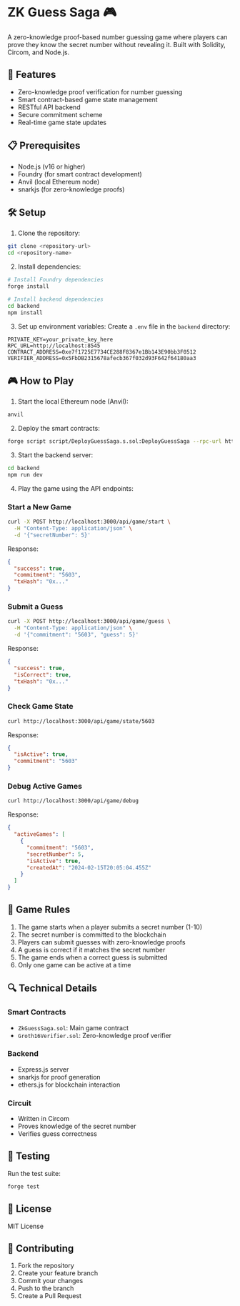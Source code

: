 # ZK Guess Saga 🎮

A zero-knowledge proof-based number guessing game where players can prove they know the secret number without revealing it. Built with Solidity, Circom, and Node.js.

## 🚀 Features

- Zero-knowledge proof verification for number guessing
- Smart contract-based game state management
- RESTful API backend
- Secure commitment scheme
- Real-time game state updates

## 📋 Prerequisites

- Node.js (v16 or higher)
- Foundry (for smart contract development)
- Anvil (local Ethereum node)
- snarkjs (for zero-knowledge proofs)

## 🛠️ Setup

1. Clone the repository:
```bash
git clone <repository-url>
cd <repository-name>
```

2. Install dependencies:
```bash
# Install Foundry dependencies
forge install

# Install backend dependencies
cd backend
npm install
```

3. Set up environment variables:
Create a `.env` file in the `backend` directory:
```env
PRIVATE_KEY=your_private_key_here
RPC_URL=http://localhost:8545
CONTRACT_ADDRESS=0xe7f1725E7734CE288F8367e1Bb143E90bb3F0512
VERIFIER_ADDRESS=0x5FbDB2315678afecb367f032d93F642f64180aa3
```

## 🎮 How to Play

1. Start the local Ethereum node (Anvil):
```bash
anvil
```

2. Deploy the smart contracts:
```bash
forge script script/DeployGuessSaga.s.sol:DeployGuessSaga --rpc-url http://localhost:8545 --broadcast
```

3. Start the backend server:
```bash
cd backend
npm run dev
```

4. Play the game using the API endpoints:

### Start a New Game
```bash
curl -X POST http://localhost:3000/api/game/start \
  -H "Content-Type: application/json" \
  -d '{"secretNumber": 5}'
```
Response:
```json
{
  "success": true,
  "commitment": "5603",
  "txHash": "0x..."
}
```

### Submit a Guess
```bash
curl -X POST http://localhost:3000/api/game/guess \
  -H "Content-Type: application/json" \
  -d '{"commitment": "5603", "guess": 5}'
```
Response:
```json
{
  "success": true,
  "isCorrect": true,
  "txHash": "0x..."
}
```

### Check Game State
```bash
curl http://localhost:3000/api/game/state/5603
```
Response:
```json
{
  "isActive": true,
  "commitment": "5603"
}
```

### Debug Active Games
```bash
curl http://localhost:3000/api/game/debug
```
Response:
```json
{
  "activeGames": [
    {
      "commitment": "5603",
      "secretNumber": 5,
      "isActive": true,
      "createdAt": "2024-02-15T20:05:04.455Z"
    }
  ]
}
```

## 🎯 Game Rules

1. The game starts when a player submits a secret number (1-10)
2. The secret number is committed to the blockchain
3. Players can submit guesses with zero-knowledge proofs
4. A guess is correct if it matches the secret number
5. The game ends when a correct guess is submitted
6. Only one game can be active at a time

## 🔍 Technical Details

### Smart Contracts
- `ZkGuessSaga.sol`: Main game contract
- `Groth16Verifier.sol`: Zero-knowledge proof verifier

### Backend
- Express.js server
- snarkjs for proof generation
- ethers.js for blockchain interaction

### Circuit
- Written in Circom
- Proves knowledge of the secret number
- Verifies guess correctness

## 🧪 Testing

Run the test suite:
```bash
forge test
```

## 📝 License

MIT License

## 🤝 Contributing

1. Fork the repository
2. Create your feature branch
3. Commit your changes
4. Push to the branch
5. Create a Pull Request
